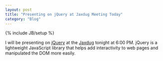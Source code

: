 ```yaml
---
layout: post
title: "Presenting on jQuery at Jaxdug Meeting Today"
category: "Blog"
---
```

{% include JB/setup %}

I will be presenting on [jQuery](http://jquery.com) at the [Jaxdug](http://jaxdug.com) tonight at 6:00 PM. jQuery is a lightweight JavaScript library that helps add interactivity to web pages and manipulated the DOM more easily.